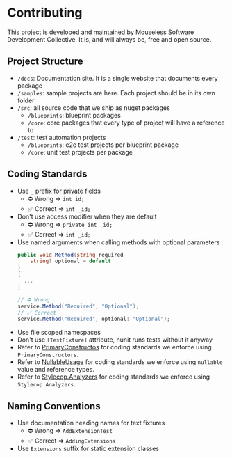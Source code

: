 # Contributing

This project is developed and maintained by Mouseless Software Development
Collective. It is, and will always be, free and open source.

## Project Structure

- `/docs`: Documentation site. It is a single website that documents every
  package
- `/samples`: sample projects are here. Each project should be in its own
  folder
- `/src`: all source code that we ship as nuget packages
  - `/blueprints`: blueprint packages
  - `/core`: core packages that every type of project will have a reference to
- `/test`: test automation projects
  - `/blueprints`: e2e test projects per blueprint package
  - `/core`: unit test projects per package

## Coding Standards

- Use `_` prefix for private fields
  - ⛔ Wrong => `int id;`
  - ✅ Correct => `int _id;`
- Don't use access modifier when they are default
  - ⛔ Wrong => `private int _id;`
  - ✅ Correct => `int _id;`
- Use named arguments when calling methods with optional parameters
  ```csharp
  public void Method(string required
      string? optional = default
  )
  { 
    ... 
  }

  // ⛔ Wrong
  service.Method("Required", "Optional");
  // ✅ Correct
  service.Method("Required", optional: "Optional");
  ``` 
- Use file scoped namespaces
- Don't use `[TestFixture]` attribute, nunit runs tests without it anyway
- Refer to [PrimaryConstructos](https://github.com/mouseless/learn-dotnet/tree/main/primary-constructor/README.md)
  for coding standards we enforce using `PrimaryConstructors`.
- Refer to [NullableUsage](https://github.com/mouseless/learn-dotnet/tree/main/nullable-usage/README.md)
  for coding standards we enforce using `nullable` value and reference types.
- Refer to [Stylecop.Analyzers](https://github.com/mouseless/learn-dotnet/tree/main/analyzers/README.md)
  for coding standards we enforce using `Stylecop Analyzers`.

## Naming Conventions

- Use documentation heading names for text fixtures
  - ⛔ Wrong => `AddExtensionTest`
  - ✅ Correct => `AddingExtensions`
- Use `Extensions` suffix for static extension classes